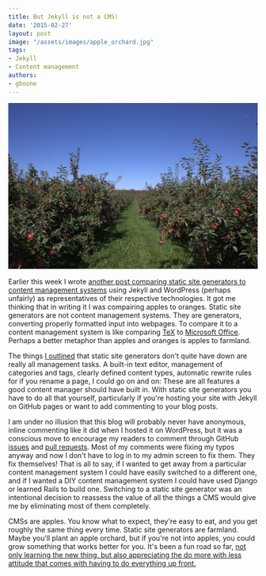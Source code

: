 ```yaml
---
title: But Jekyll is not a CMS!
date: '2015-02-27'
layout: post
image: "/assets/images/apple_orchard.jpg"
tags:
- Jekyll
- Content management
authors:
- gboone
--- 
```

![Honeycrisp orchard, my favorite apple, image from wikimedia commons](/assets/images/apple_orchard.jpg)

Earlier this week I wrote [another post comparing static site generators to
content management systems][1] using Jekyll and WordPress (perhaps unfairly)
as representatives of their respective technologies. It got me thinking that
in writing it I was compairing apples to oranges. Static site generators are
not content management systems. They are generators, converting properly
formatted input into webpages. To compare it to a content management system is
like comparing [TeX][2] to [Microsoft Office][3]. Perhaps a better metaphor
than apples and oranges is apples to farmland.

The things [I outlined][1] that static site generators don't quite have down are
really all management tasks. A built-in text editor, management of categories
and tags, clearly defined content types, automatic rewrite rules for if you
rename a page, I could go on and on: These are all features a good content
manager should have built in. With static site generators you have to do all
that yourself, particularly if you're hosting your site with Jekyll on GitHub
pages or want to add commenting to your blog posts.

I am under no illusion that this blog will probably never have anonymous, inline
commenting like it did when I hosted it on WordPress, but it was a conscious
move to encourage my readers to comment through GitHub [issues][4] and [pull
requests][5]. Most of my comments were fixing my typos anyway and now I don't
have to log in to my admin screen to fix them. They fix themselves! That is all
to say, if I wanted to get away from a particular content management system I
could have easily switched to a different one, and if I wanted a DIY content
management system I could have used Django or learned Rails to build one.
Switching to a static site generator was an intentional decision to reassess the
value of all the things a CMS would give me by eliminating most of them
completely.

CMSs are apples. You know what to expect, they're easy
to eat, and you get roughly the same thing every time. Static site generators
are farmland. Maybe you'll plant an apple orchard, but if you're not into
apples, you could grow something that works better for you. It's been a fun road
so far, [not only learning the new thing, but also appreciating the do more with
less attitude that comes with having to do everything up front.][6]

[1]: /2015/02/25/the-lasting-power-of-wysiwyg/
[2]: https://tug.org/
[3]: https://products.office.com/en-US/
[4]: https://github.com/gboone/gboone.github.io/issues/3
[5]: https://github.com/gboone/gboone.github.io/pull/2
[6]: /2015/01/26/static-sites-revisited/
